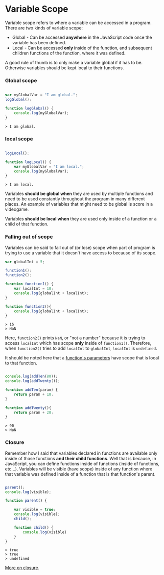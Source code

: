 # Variable Scope

Variable scope refers to where a variable can be accessed in a program.
There are two kinds of variable scope:

- Global - Can be accessed __anywhere__ in the JavaScript code once the variable
has been defined.
- Local - Can be accessed __only__ inside of the function, and subsequent children
functions of the function, where it was defined.

A good rule of thumb is to only make a variable global if it has to be. Otherwise
variables should be kept local to their functions.

### Global scope

```javascript

var myGlobalVar = "I am global.";
logGlobal();

function logGlobal() {
	console.log(myGlobalVar);
}
```

```
> I am global.
```

### local scope
```javascript

logLocal();

function logLocal() {
	var myGlobalVar = "I am local.";
	console.log(myGlobalVar);
}
```

```
> I am local.
```


Variables __should be global when__ they are used by multiple functions and
need to be used constantly throughout the program in many different places. An
example of variables that might need to be global is score in a videogame.

Variables __should be local when__ they are used only inside of a function or a
child of that function.

### Falling out of scope

Variables can be said to fall out of (or lose) scope when part of program is
trying to use a variable that it doesn't have access to because of its scope.

```javascript
var globalInt = 5;

function1();
function2();

function function1() {
	var localInt = 10;
	console.log(globalInt + localInt);
}

function function2(){
	console.log(globalInt + localInt);
}
```

```
> 15
> NaN
```

Here, `function2()` prints `NaN`, or "not a number" because it is trying to access
`localInt` which has scope __only__ inside of `function1()`. Therefore, when
`function2()` tries to add `localInt` to `globalInt`, `localInt` is `undefined`.

It should be noted here that a [function's parameters](functions.md#parameters)
have scope that is local to that function.

```javascript

console.log(addTen(80));
console.log(addTwenty());

function addTen(param) {
	return param + 10;
}

function addTwenty(){
	return param + 20;
}
```

```
> 90
> NaN
```

### Closure

Remember how I said that variables declared in functions are available only inside
of those functions __and their child functions__. Well that is because,
in JavaScript, you can define functions inside of functions
(inside of functions, etc...). Variables will be visible (have scope) inside of
any function where that variable was defined inside of a function that is that
function's parent.

```javascript

parent();
console.log(visible);

function parent() {

	var visible = true;
	console.log(visible);
	child();

	function child() {
		console.log(visible)
	}
}
```

```
> true
> true
> undefined
```

[More on closure](https://developer.mozilla.org/en-US/docs/Web/JavaScript/Guide/Closures).
